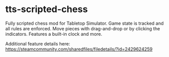 # tts-scripted-chess

Fully scripted chess mod for Tabletop Simulator. Game state is tracked and all rules are enforced. Move pieces with drag-and-drop or by clicking the indicators. Features a built-in clock and more.

Additional feature details here:
https://steamcommunity.com/sharedfiles/filedetails/?id=2429624259
